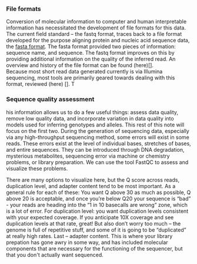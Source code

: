 ### File formats
Conversion of molecular information to computer and human interpretable information has necessitated the development of file formats for this data. The current field standard – the fastq format, traces back to a file format developed for the purpose aligning protein and nucleic acid sequence data, the [fasta format](). The fasta format provided two pieces of information: sequence name, and sequence. The fastq format improves on this by providing additional information on the quality of the inferred read.  An overview and history of the file format can be found (here)[].  
Because most short read data generated currently is via Illumina sequencing, most tools are primarily geared towards dealing with this format, reviewed (here)
[]. T

### Sequence quality assessment
his information allows us to do a few useful things: assess data quality, remove low quality data, and incorporate variation in data quality into models used for inferring genotypes and alleles. This rest of this note will focus on the first two.
During the generation of sequencing data, especially via any high-throughput sequencing method, some errors will exist in some reads. These errors exist at the level of individual bases, stretches of bases, and entire sequences. They can be introduced through DNA degradation, mysterious metabolites, sequencing error via machine or chemistry problems, or library preparation. We can use the tool FastQC to assess and visualize these problems.

There are many options to visualize here, but the Q score across reads, duplication level, and adapter content tend to be most important. As a general rule for each of these: You want Q above 30 as much as possible, Q above 20 is acceptable, and once you’re below Q20 your sequence is “bad” - your reads are heading into the “1 in 10 basecalls are wrong” zone, which is a lot of error.  For duplication level: you want duplication levels consistent with your expected coverage. If you anticipate 10X coverage and see duplication levels at that rate, great! But also don’t worry too much – the genome is full of repetitive stuff, and some of it is going to be “duplicated” at really high rates. Last – adapter content. This is where your library prepation has gone awry in some way, and has included molecular components that are necessary for the functioning of the sequencer, but that you don't actually want sequenced. 
